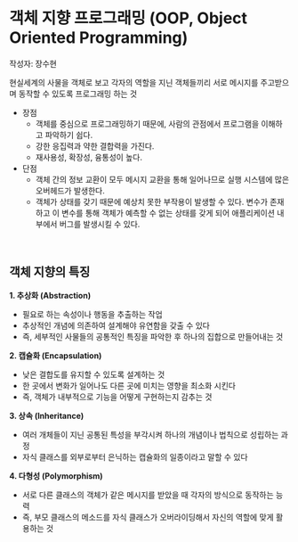 # 객체 지향 프로그래밍 (OOP, Object Oriented Programming)
작성자: 장수현

현실세계의 사물을 객체로 보고 각자의 역할을 지닌 객체들끼리 서로 메시지를 주고받으며 동작할 수 있도록 프로그래밍 하는 것

- 장점
    - 객체를 중심으로 프로그래밍하기 때문에, 사람의 관점에서 프로그램을 이해하고 파악하기 쉽다.
    - 강한 응집력과 약한 결합력을 가진다.
    - 재사용성, 확장성, 융통성이 높다.
- 단점
    - 객체 간의 정보 교환이 모두 메시지 교환을 통해 일어나므로 실행 시스템에 많은 오버헤드가 발생한다.
    - 객체가 상태를 갖기 때문에 예상치 못한 부작용이 발생할 수 있다. 변수가 존재하고 이 변수를 통해 객체가 예측할 수 없는 상태를 갖게 되어 애플리케이션 내부에서 버그를 발생시킬 수 있다.

<br>

## 객체 지향의 특징
**1. 추상화 (Abstraction)**
- 필요로 하는 속성이나 행동을 추출하는 작업
- 추상적인 개념에 의존하여 설계해야 유연함을 갖출 수 있다
- 즉, 세부적인 사물들의 공통적인 특징을 파악한 후 하나의 집합으로 만들어내는 것

**2. 캡슐화 (Encapsulation)**
- 낮은 결합도를 유지할 수 있도록 설계하는 것
- 한 곳에서 변화가 일어나도 다른 곳에 미치는 영향을 최소화 시킨다
- 즉, 객체가 내부적으로 기능을 어떻게 구현하는지 감추는 것

**3. 상속 (Inheritance)**
- 여러 개체들이 지닌 공통된 특성을 부각시켜 하나의 개념이나 법칙으로 성립하는 과정
- 자식 클래스를 외부로부터 은닉하는 캡슐화의 일종이라고 말할 수 있다

**4. 다형성 (Polymorphism)**
- 서로 다른 클래스의 객체가 같은 메시지를 받았을 때 각자의 방식으로 동작하는 능력
- 즉, 부모 클래스의 메소드를 자식 클래스가 오버라이딩해서 자신의 역할에 맞게 활용하는 것